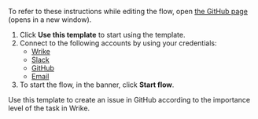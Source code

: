 To refer to these instructions while editing the flow, open [the GitHub page](https://github.com/ot4i/app-connect-templates/blob/main/resources/markdown/Create%20an%20issue%20in%20GitHub%20according%20to%20the%20importance%20level%20of%20the%20task%20in%20Wrike_instructions.md) (opens in a new window).

1. Click **Use this template** to start using the template.
2. Connect to the following accounts by using your credentials:
   - [Wrike](https://www.ibm.com/docs/en/app-connect/saas?topic=apps-wrike)
   - [Slack](https://www.ibm.com/docs/en/app-connect/saas?topic=apps-slack)
   - [GitHub](https://www.ibm.com/docs/en/app-connect/saas?topic=apps-github)
   - [Email](https://www.ibm.com/docs/en/app-connect/saas?topic=apps-email)
3. To start the flow, in the banner, click **Start flow**.


Use this template to create an issue in GitHub according to the importance level of the task in Wrike.
